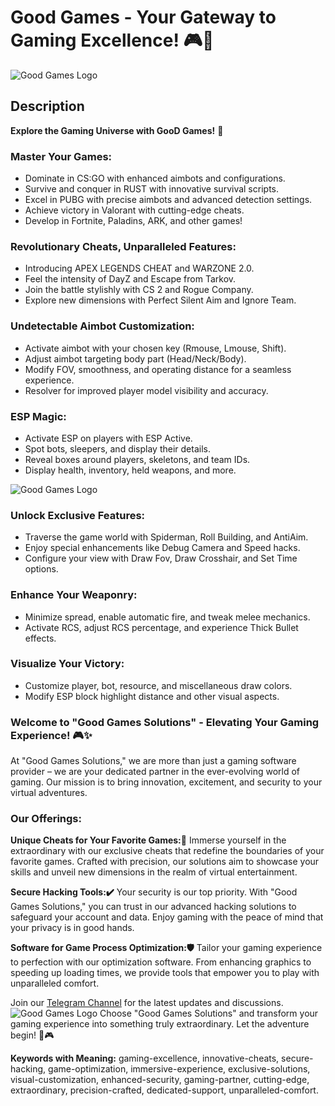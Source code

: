 # Good Games - Your Gateway to Gaming Excellence! 🎮🚀

![Good Games Logo](https://i.imgur.com/WzM3DnN.png)

## Description

**Explore the Gaming Universe with GooD Games!** 🚀

### Master Your Games:

- Dominate in CS:GO with enhanced aimbots and configurations.
- Survive and conquer in RUST with innovative survival scripts.
- Excel in PUBG with precise aimbots and advanced detection settings.
- Achieve victory in Valorant with cutting-edge cheats.
- Develop in Fortnite, Paladins, ARK, and other games!

### Revolutionary Cheats, Unparalleled Features:

- Introducing APEX LEGENDS CHEAT and WARZONE 2.0.
- Feel the intensity of DayZ and Escape from Tarkov.
- Join the battle stylishly with CS 2 and Rogue Company.
- Explore new dimensions with Perfect Silent Aim and Ignore Team.

### Undetectable Aimbot Customization:

- Activate aimbot with your chosen key (Rmouse, Lmouse, Shift).
- Adjust aimbot targeting body part (Head/Neck/Body).
- Modify FOV, smoothness, and operating distance for a seamless experience.
- Resolver for improved player model visibility and accuracy.

### ESP Magic:

- Activate ESP on players with ESP Active.
- Spot bots, sleepers, and display their details.
- Reveal boxes around players, skeletons, and team IDs.
- Display health, inventory, held weapons, and more.

![Good Games Logo]([https://i.imgur.com/amUOURm.jpg)

### Unlock Exclusive Features:

- Traverse the game world with Spiderman, Roll Building, and AntiAim.
- Enjoy special enhancements like Debug Camera and Speed hacks.
- Configure your view with Draw Fov, Draw Crosshair, and Set Time options.

### Enhance Your Weaponry:

- Minimize spread, enable automatic fire, and tweak melee mechanics.
- Activate RCS, adjust RCS percentage, and experience Thick Bullet effects.

### Visualize Your Victory:

- Customize player, bot, resource, and miscellaneous draw colors.
- Modify ESP block highlight distance and other visual aspects.

### Welcome to "Good Games Solutions" - Elevating Your Gaming Experience! 🎮✨

At "Good Games Solutions," we are more than just a gaming software provider – we are your dedicated partner in the ever-evolving world of gaming. Our mission is to bring innovation, excitement, and security to your virtual adventures.

### Our Offerings:

**Unique Cheats for Your Favorite Games:👀**
Immerse yourself in the extraordinary with our exclusive cheats that redefine the boundaries of your favorite games. Crafted with precision, our solutions aim to showcase your skills and unveil new dimensions in the realm of virtual entertainment.

**Secure Hacking Tools:✔️**
Your security is our top priority. With "Good Games Solutions," you can trust in our advanced hacking solutions to safeguard your account and data. Enjoy gaming with the peace of mind that your privacy is in good hands.

**Software for Game Process Optimization:🛡**
Tailor your gaming experience to perfection with our optimization software. From enhancing graphics to speeding up loading times, we provide tools that empower you to play with unparalleled comfort.

Join our [Telegram Channel](https://t.me/go0d_games) for the latest updates and discussions.
![Good Games Logo](https://i.imgur.com/4TW8J9m.png)
Choose "Good Games Solutions" and transform your gaming experience into something truly extraordinary. Let the adventure begin! 🚀🎮

**Keywords with Meaning:** gaming-excellence, innovative-cheats, secure-hacking, game-optimization, immersive-experience, exclusive-solutions, visual-customization, enhanced-security, gaming-partner, cutting-edge, extraordinary, precision-crafted, dedicated-support, unparalleled-comfort.
